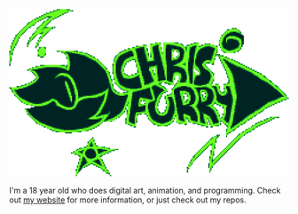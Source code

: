 <img src="Images/Logos/ChrisFurry.png">

I'm a 18 year old who does digital art, animation, and programming.
Check out [my website][cfweb] for more information, or just check out my repos.

[cfweb]:https://chrisfurry.github.io/
